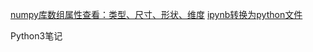 [numpy库数组属性查看：类型、尺寸、形状、维度](https://blog.csdn.net/weixin_41770169/article/details/80565326)
[ipynb转换为python文件](https://blog.csdn.net/szfhy/article/details/81671090)

Python3笔记


